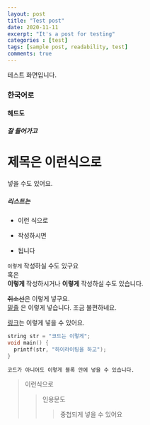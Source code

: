 ```yaml
---
layout: post
title: "Test post"
date: 2020-11-11
excerpt: "It's a post for testing"
categories : [test]
tags: [sample post, readability, test]
comments: true
---
```


테스트 화면입니다.
### 한국어로
#### 헤드도
##### 잘 들어가고

제목은 이런식으로
=====
넣을 수도 있어요.

##### 리스트는
- 이런 식으로
* 작성하시면
+ 됩니다

`이렇게` 작성하실 수도 있구요  
혹은   
__이렇게__ 작성하시거나 **이렇게** 작성하실 수도 있습니다.

~~취소선~~은 이렇게 넣구요.  
<u>밑줄</u> 은 이렇게 넣습니다. 조금 불편하네요.

[링크](https://JooMal.github.io)는 이렇게 넣을 수 있어요.

```c++
string str = "코드는 이렇게";
void main() {
  printf(str, "하이라이팅을 하고");
}
```

```
코드가 아니어도 이렇게 블록 안에 넣을 수 있습니다.
```

>이런식으로
>>인용문도
>>>중첩되게
>넣을 수 있어요
